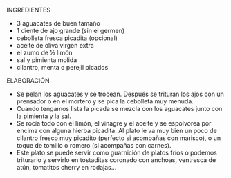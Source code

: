 INGREDIENTES
- 3 aguacates de buen tamaño
- 1 diente de ajo grande (sin el germen)
- cebolleta fresca picadita (opcional)
- aceite de oliva virgen extra
- el zumo de 1⁄2 limón
- sal y pimienta molida
- cilantro, menta o perejil picados

ELABORACIÓN
- Se pelan los aguacates y se trocean. Después se trituran los ajos con un prensador o en el mortero y se pica la cebolleta muy menuda.
- Cuando tengamos lista la picada se mezcla con los aguacates junto con la pimienta y la sal.
- Se rocía todo con el limón, el vinagre y el aceite y se espolvorea por encima con alguna hierba picadita. Al plato le va muy bien un poco de cilantro fresco muy picadito (perfecto si 
acompañas con marisco), o un toque de tomillo o romero (si acompañas con carnes).
- Este plato se puede servir como guarnición de platos fríos o podemos triturarlo y servirlo en tostaditas coronado con anchoas, ventresca de atún, tomatitos cherry en rodajas…
